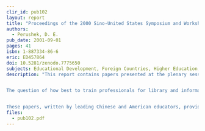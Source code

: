 ```yaml
---
clir_id: pub102
layout: report
title: "Proceedings of the 2000 Sino-United States Symposium and Workshop on Library and Information Science Education in the Digital Age. November 5-10, 2000; Wuhan, China."
authors: 
  - Perushek, D. E.
pub_date: 2001-09-01
pages: 41
isbn: 1-887334-86-6
eric: ED457864
doi: 10.5281/zenodo.7775650
subjects: Educational Development, Foreign Countries, Higher Education, Information Science, Information Technology, Library Education, Library Schools, Library Science, Technological Advancement
description: "This report contains papers presented at the plenary sessions of the 2000 Sino-United States Symposium and Workshop on Library and Information Science Education in the Digital Age held November 5-10, 2000 in Wuhan, China.


The question of how best to train professionals for library and information professions is being debated in many countries. What should these professionals be prepared to do? The very question raises a host of other questions about the future of the information infrastructure and how and where knowledge will be created, kept, and made available.


These papers, written by leading Chinese and American educators, provide a snapshot of the educators’ concerns at a time when the digital environment is bringing about rapid, fundamental change in libraries. As Diane Perushek notes in her introduction, there is a high degree of commonality in the concerns expressed by participants from both countries, despite the quite different paths that the library profession has followed in each."
files:
  - pub102.pdf
---
```

